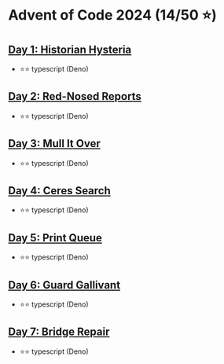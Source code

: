 # Advent of Code 2024 (14/50 ⭐)

## [Day 1: Historian Hysteria](https://adventofcode.com/2024/day/1)

- ⭐⭐ typescript (Deno)

## [Day 2: Red-Nosed Reports](https://adventofcode.com/2024/day/2)

- ⭐⭐ typescript (Deno)

## [Day 3: Mull It Over](https://adventofcode.com/2024/day/3)

- ⭐⭐ typescript (Deno)

## [Day 4: Ceres Search](https://adventofcode.com/2024/day/4)

- ⭐⭐ typescript (Deno)

## [Day 5: Print Queue](https://adventofcode.com/2024/day/5)

- ⭐⭐ typescript (Deno)

## [Day 6: Guard Gallivant](https://adventofcode.com/2024/day/6)

- ⭐⭐ typescript (Deno)

## [Day 7: Bridge Repair](https://adventofcode.com/2024/day/7)

- ⭐⭐ typescript (Deno)
